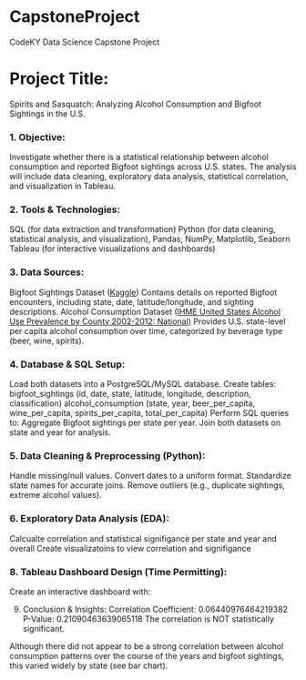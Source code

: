 # CapstoneProject
CodeKY Data Science Capstone Project

# Project Title:
Spirits and Sasquatch: Analyzing Alcohol Consumption and Bigfoot Sightings in the U.S.

### 1. Objective:
Investigate whether there is a statistical relationship between alcohol consumption and reported Bigfoot sightings across U.S. states. The analysis will include data cleaning, exploratory data analysis, statistical correlation, and visualization in Tableau.

### 2. Tools & Technologies:
SQL (for data extraction and transformation)
Python (for data cleaning, statistical analysis, and visualization), Pandas, NumPy, Matplotlib, Seaborn
Tableau (for interactive visualizations and dashboards)

### 3. Data Sources:
Bigfoot Sightings Dataset ([Kaggle](https://www.kaggle.com/datasets/josephvm/bigfoot-sightings-data))
Contains details on reported Bigfoot encounters, including state, date, latitude/longitude, and sighting descriptions.
Alcohol Consumption Dataset ([IHME United States Alcohol Use Prevalence by County 2002-2012: National](https://ghdx.healthdata.org/sites/default/files/record-attached-files/IHME_USA_COUNTY_ALCOHOL_USE_PREVALENCE_2002_2012_NATIONAL.zip))
Provides U.S. state-level per capita alcohol consumption over time, categorized by beverage type (beer, wine, spirits).

### 4. Database & SQL Setup:
Load both datasets into a PostgreSQL/MySQL database.
Create tables:
bigfoot_sightings (id, date, state, latitude, longitude, description, classification)
alcohol_consumption (state, year, beer_per_capita, wine_per_capita, spirits_per_capita, total_per_capita)
Perform SQL queries to:
Aggregate Bigfoot sightings per state per year.
Join both datasets on state and year for analysis.

### 5. Data Cleaning & Preprocessing (Python):
Handle missing/null values.
Convert dates to a uniform format.
Standardize state names for accurate joins.
Remove outliers (e.g., duplicate sightings, extreme alcohol values).

### 6. Exploratory Data Analysis (EDA):
Calcualte correlation and statistical signifigance per state and year and overall
Create visualizatoins to view correlation and signifigance


### 8. Tableau Dashboard Design (Time Permitting):

Create an interactive dashboard with:


9. Conclusion & Insights:
Correlation Coefficient: 0.06440976464219382
P-Value: 0.21090463639065118
The correlation is NOT statistically significant.

Although there did not appear to be a strong correlation between alcohol consumption patterns over the course of the years and bigfoot sightings, this varied widely by state (see bar chart).
